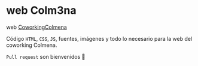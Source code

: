 # web Colm3na

web [CoworkingColmena](www.coworkingcolmena.com)

Código `HTML`, `CSS`, `JS`, fuentes, imágenes y todo lo necesario para la web del coworking Colmena.

`Pull request` son bienvenidos :honeybee:
